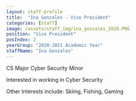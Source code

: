 ```yaml
---
layout: staff-profile
title:  "Ina Gonzales - Vice President"
categories: [staff]
image: /assets/staff_img/ina_gonzales_2020.PNG
position: "Vice President"
posIndex: 2
yearGroup: "2020-2021 Academic Year"
staffName: "Ina Gonzales"
---
```


CS Major Cyber Security Minor

Interested in working in Cyber Security

Other Interests include: Skiing, Fishing, Gaming